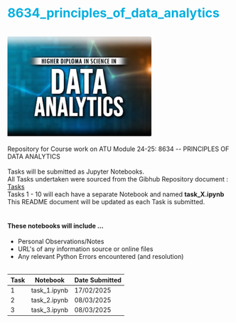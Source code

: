 # <font color = "sky blue">8634_principles_of_data_analytics</font>
</br>![Data Analytics](https://github.com/ngn73/4122_progamming_and_scripting/blob/main/resources/data_analytics.png?raw=true)</br></br>
Repository for Course work on ATU Module 24-25: 8634 -- PRINCIPLES OF DATA ANALYTICS
</br></br>
Tasks will be submitted as Jupyter Notebooks.</br>
All Tasks undertaken were sourced from the  Gibhub Repository document :  [Tasks](https://github.com/ianmcloughlin/principles_of_data_analytics/tree/main/assessment/tasks.md)
</br>
Tasks 1 - 10 will each have a separate Notebook and named **task_X.ipynb**</br>
This README document will be updated as each Task is submitted.</br>
</br>
#### These notebooks will include ...
- Personal Observations/Notes
- URL's of any information source or online files
- Any relevant Python Errors encountered (and resolution)
</br></br>

|Task|Notebook|Date Submitted|
|--------|--------|-----------|
|1 |task_1.ipynb|17/02/2025|
|2 |task_2.ipynb|08/03/2025|
|3 |task_3.ipynb|08/03/2025|

